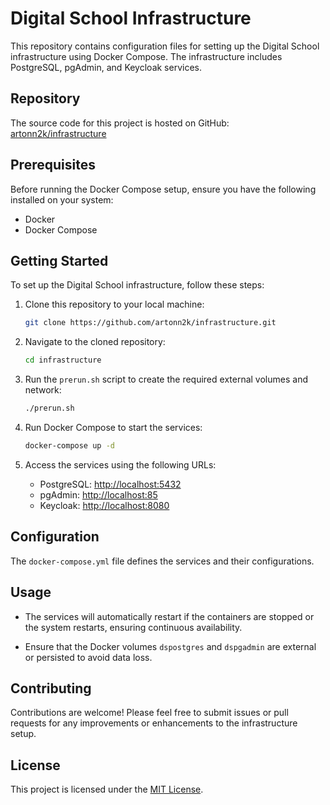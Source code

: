 # Digital School Infrastructure

This repository contains configuration files for setting up the Digital School infrastructure using Docker Compose. The infrastructure includes PostgreSQL, pgAdmin, and Keycloak services.

## Repository

The source code for this project is hosted on GitHub: [artonn2k/infrastructure](https://github.com/artonn2k/infrastructure)

## Prerequisites

Before running the Docker Compose setup, ensure you have the following installed on your system:

- Docker
- Docker Compose

## Getting Started

To set up the Digital School infrastructure, follow these steps:

1. Clone this repository to your local machine:

   ```bash
   git clone https://github.com/artonn2k/infrastructure.git
   ```

2. Navigate to the cloned repository:

   ```bash
   cd infrastructure
   ```

3. Run the `prerun.sh` script to create the required external volumes and network:

   ```bash
   ./prerun.sh
   ```

4. Run Docker Compose to start the services:

   ```bash
   docker-compose up -d
   ```

5. Access the services using the following URLs:

    - PostgreSQL: [http://localhost:5432](http://localhost:5432)
    - pgAdmin: [http://localhost:85](http://localhost:85)
    - Keycloak: [http://localhost:8080](http://localhost:8080)

## Configuration

The `docker-compose.yml` file defines the services and their configurations.

## Usage

- The services will automatically restart if the containers are stopped or the system restarts, ensuring continuous availability.

- Ensure that the Docker volumes `dspostgres` and `dspgadmin` are external or persisted to avoid data loss.

## Contributing

Contributions are welcome! Please feel free to submit issues or pull requests for any improvements or enhancements to the infrastructure setup.

## License

This project is licensed under the [MIT License](LICENSE).